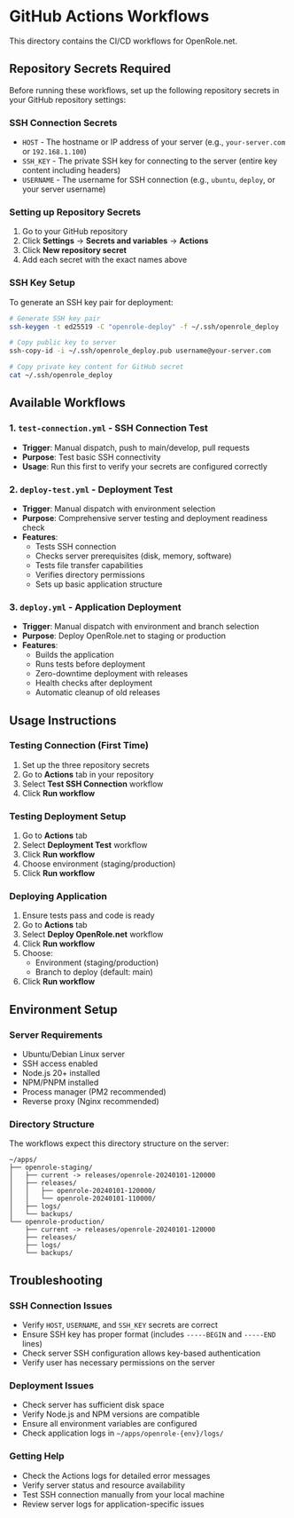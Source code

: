 # GitHub Actions Workflows

This directory contains the CI/CD workflows for OpenRole.net.

## Repository Secrets Required

Before running these workflows, set up the following repository secrets in your GitHub repository settings:

### SSH Connection Secrets
- `HOST` - The hostname or IP address of your server (e.g., `your-server.com` or `192.168.1.100`)
- `SSH_KEY` - The private SSH key for connecting to the server (entire key content including headers)
- `USERNAME` - The username for SSH connection (e.g., `ubuntu`, `deploy`, or your server username)

### Setting up Repository Secrets

1. Go to your GitHub repository
2. Click **Settings** → **Secrets and variables** → **Actions**
3. Click **New repository secret**
4. Add each secret with the exact names above

### SSH Key Setup

To generate an SSH key pair for deployment:

```bash
# Generate SSH key pair
ssh-keygen -t ed25519 -C "openrole-deploy" -f ~/.ssh/openrole_deploy

# Copy public key to server
ssh-copy-id -i ~/.ssh/openrole_deploy.pub username@your-server.com

# Copy private key content for GitHub secret
cat ~/.ssh/openrole_deploy
```

## Available Workflows

### 1. `test-connection.yml` - SSH Connection Test
- **Trigger**: Manual dispatch, push to main/develop, pull requests
- **Purpose**: Test basic SSH connectivity
- **Usage**: Run this first to verify your secrets are configured correctly

### 2. `deploy-test.yml` - Deployment Test
- **Trigger**: Manual dispatch with environment selection
- **Purpose**: Comprehensive server testing and deployment readiness check
- **Features**:
  - Tests SSH connection
  - Checks server prerequisites (disk, memory, software)
  - Tests file transfer capabilities
  - Verifies directory permissions
  - Sets up basic application structure

### 3. `deploy.yml` - Application Deployment
- **Trigger**: Manual dispatch with environment and branch selection
- **Purpose**: Deploy OpenRole.net to staging or production
- **Features**:
  - Builds the application
  - Runs tests before deployment
  - Zero-downtime deployment with releases
  - Health checks after deployment
  - Automatic cleanup of old releases

## Usage Instructions

### Testing Connection (First Time)
1. Set up the three repository secrets
2. Go to **Actions** tab in your repository
3. Select **Test SSH Connection** workflow
4. Click **Run workflow**

### Testing Deployment Setup
1. Go to **Actions** tab
2. Select **Deployment Test** workflow
3. Click **Run workflow**
4. Choose environment (staging/production)
5. Click **Run workflow**

### Deploying Application
1. Ensure tests pass and code is ready
2. Go to **Actions** tab
3. Select **Deploy OpenRole.net** workflow
4. Click **Run workflow**
5. Choose:
   - Environment (staging/production)
   - Branch to deploy (default: main)
6. Click **Run workflow**

## Environment Setup

### Server Requirements
- Ubuntu/Debian Linux server
- SSH access enabled
- Node.js 20+ installed
- NPM/PNPM installed
- Process manager (PM2 recommended)
- Reverse proxy (Nginx recommended)

### Directory Structure
The workflows expect this directory structure on the server:

```
~/apps/
├── openrole-staging/
│   ├── current -> releases/openrole-20240101-120000
│   ├── releases/
│   │   ├── openrole-20240101-120000/
│   │   └── openrole-20240101-110000/
│   ├── logs/
│   └── backups/
└── openrole-production/
    ├── current -> releases/openrole-20240101-120000
    ├── releases/
    ├── logs/
    └── backups/
```

## Troubleshooting

### SSH Connection Issues
- Verify `HOST`, `USERNAME`, and `SSH_KEY` secrets are correct
- Ensure SSH key has proper format (includes `-----BEGIN` and `-----END` lines)
- Check server SSH configuration allows key-based authentication
- Verify user has necessary permissions on the server

### Deployment Issues
- Check server has sufficient disk space
- Verify Node.js and NPM versions are compatible
- Ensure all environment variables are configured
- Check application logs in `~/apps/openrole-{env}/logs/`

### Getting Help
- Check the Actions logs for detailed error messages
- Verify server status and resource availability
- Test SSH connection manually from your local machine
- Review server logs for application-specific issues